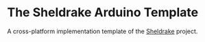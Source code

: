 # The Sheldrake Arduino Template

A cross-platform implementation template of the [Sheldrake](https://github.com/m516/sheldrake) project.
